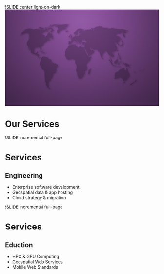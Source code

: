 !SLIDE center light-on-dark
![background](1280_Violet_World.jpg)
# Our Services

!SLIDE incremental full-page
# Services
## Engineering
* Enterprise software development
* Geospatial data & app hosting
* Cloud strategy & migration

!SLIDE incremental full-page
# Services
## Eduction
* HPC & GPU Computing
* Geospatial Web Services
* Mobile Web Standards